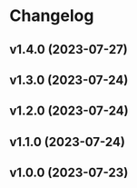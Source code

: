 # Changelog

<!--next-version-placeholder-->

## v1.4.0 (2023-07-27)



## v1.3.0 (2023-07-24)



## v1.2.0 (2023-07-24)



## v1.1.0 (2023-07-24)



## v1.0.0 (2023-07-23)



